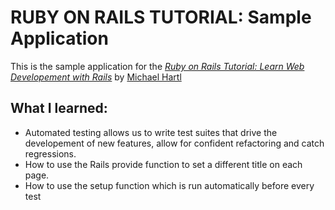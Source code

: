 # RUBY ON RAILS TUTORIAL: Sample Application

This is the sample application for the 
[*Ruby on Rails Tutorial: Learn Web Developement with Rails*](http://www.railstutorial.org/) by [Michael Hartl](http://www.michaelhartl.com)

## What I learned:
* Automated testing allows us to write test suites that drive the developement of new features, allow for confident refactoring and catch regressions.
* How to use the Rails provide function to set a different title on each page.
* How to use the setup function which is run automatically before every test
